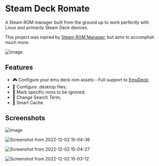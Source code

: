 # Steam Deck Romate

A Steam ROM manager built from the ground up to work perfectly with Linux and primarily Steam Deck devices. 

This project was inpired by [Steam ROM Manager](https://github.com/SteamGridDB/steam-rom-manager), but aims to accomplish much more.

![image](https://user-images.githubusercontent.com/26099427/205311827-ee9cba98-a540-414a-98aa-b3795ac1415f.png)

## Features
- 🎮 Configure your emu deck rom assets - Full support to [EmuDeck](https://github.com/dragoonDorise/EmuDeck);
- 📂 Configure .desktop files;
- 🙈 Mark specific roms to be ignored;
- 🧐 Change Search Term;
- 🧠 Smart Cache.

## Screenshots
![image](https://user-images.githubusercontent.com/26099427/205312144-29886a8a-0ea9-4ba2-8613-ea4056ec93de.png)

![Screenshot from 2022-12-02 15-04-36](https://user-images.githubusercontent.com/26099427/205311454-105f5b64-ed85-4859-ba6f-3cc11f34083b.png)

![Screenshot from 2022-12-02 15-04-27](https://user-images.githubusercontent.com/26099427/205311459-4e096f80-dd03-4264-a373-84e7794225d3.png)

![Screenshot from 2022-12-02 15-03-12](https://user-images.githubusercontent.com/26099427/205311464-f41081fb-8390-4f0e-ac06-c251670aa3bf.png)
